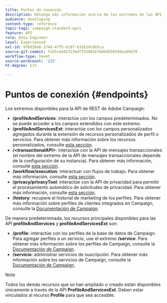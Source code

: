 ```yaml
---
title: Puntos de conexión
description: Obtenga más información acerca de los extremos de las API.
audience: developing
content-type: reference
topic-tags: campaign-standard-apis
feature: API
role: Data Engineer
level: Experienced
exl-id: 9f6d3da6-374d-47f5-bc8f-b31b19cbb5ca
source-git-commit: fcb5c4a92f23bdffd1082b7b044b5859dead9d70
workflow-type: tm+mt
source-wordcount: '225'
ht-degree: 11%

---
```


# Puntos de conexión {#endpoints}

Los extremos disponibles para la API de REST de Adobe Campaign:

* **/profileAndServices**: interactúe con los campos predeterminados. No se puede acceder a los campos extendidos con este extremo.
* **/profileAndServicesExt**: interactúe con los campos personalizados agregados durante la extensión de recursos personalizados de perfil o servicios. Para obtener más información sobre los recursos personalizados, consulte [esta sección](../../api/using/custom-resources.md).
* **/&lt;transactionalAPI>**: interactúe con la API de mensajes transaccionales (el nombre del extremo de la API de mensajes transaccionales depende de la configuración de su instancia). Para obtener más información, consulte [esta sección](../../api/using/managing-transactional-messages.md).
* **/workflow/execution**: interactuar con flujos de trabajo. Para obtener más información, consulte [esta sección](../../api/using/controlling-a-workflow.md).
* **/privacy/privacyTool**: interactúe con la API de privacidad para permitir el procesamiento automático de solicitudes de privacidad. Para obtener más información, consulte [esta sección](../../api/using/creating-a-privacy-request.md).
* **/history**: recupere el historial de marketing de los perfiles. Para obtener más información sobre perfiles de clientes integrados en Campaign, consulte la [Documentación de Campaign](https://helpx.adobe.com/campaign/standard/audiences/using/integrated-customer-profile.html).

De manera predeterminada, los recursos principales disponibles para las API **profileAndServices** y **profileAndServicesExt** son:

* **/profile**: interactúe con los perfiles de la base de datos de Campaign. Para agregar perfiles a un servicio, use el extremo **/service**. Para obtener más información sobre los perfiles de Campaign, consulte la [Documentación de Campaign](https://helpx.adobe.com/campaign/standard/audiences/using/about-profiles.html).
* **/servicio**: administrar servicios de suscripción. Para obtener más información sobre los servicios de Campaign, consulte la [Documentación de Campaign](https://helpx.adobe.com/campaign/standard/audiences/using/creating-a-service.html).

>[!NOTE]
>
>Todos los demás recursos que se han ampliado o creado están disponibles únicamente a través de la API **ProfileAndServicesExt**. Deben estar vinculados al recurso **Profile** para que sea accesible.
